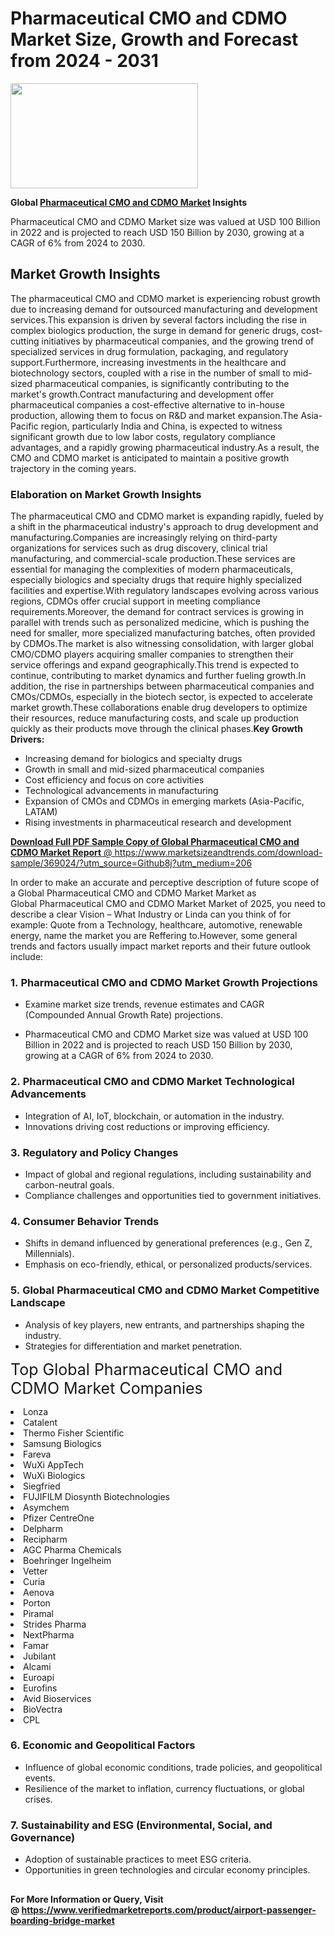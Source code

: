 <H1>Pharmaceutical CMO and CDMO Market Size, Growth and Forecast from 2024 - 2031</H1><img class="aligncenter size-medium wp-image-584254" src="https://thirdeyenews.in/wp-content/uploads/2024/09/Global-Market-Research-300x168.jpeg" alt="" width="300" height="168" /><p><strong>Global&nbsp;<a href="https://www.marketsizeandtrends.com/download-sample/369024/?utm_source=Github8j?utm_medium=206">Pharmaceutical CMO and CDMO Market</a> Insights</strong></p><p>Pharmaceutical CMO and CDMO Market size was valued at USD 100 Billion in 2022 and is projected to reach USD 150 Billion by 2030, growing at a CAGR of 6% from 2024 to 2030.</p><p><h2>Market Growth Insights</h2> <p>The pharmaceutical CMO and CDMO market is experiencing robust growth due to increasing demand for outsourced manufacturing and development services.This expansion is driven by several factors including the rise in complex biologics production, the surge in demand for generic drugs, cost-cutting initiatives by pharmaceutical companies, and the growing trend of specialized services in drug formulation, packaging, and regulatory support.Furthermore, increasing investments in the healthcare and biotechnology sectors, coupled with a rise in the number of small to mid-sized pharmaceutical companies, is significantly contributing to the market's growth.Contract manufacturing and development offer pharmaceutical companies a cost-effective alternative to in-house production, allowing them to focus on R&D and market expansion.The Asia-Pacific region, particularly India and China, is expected to witness significant growth due to low labor costs, regulatory compliance advantages, and a rapidly growing pharmaceutical industry.As a result, the CMO and CDMO market is anticipated to maintain a positive growth trajectory in the coming years.</p> <p><a href="#"></a></p> <h3>Elaboration on Market Growth Insights</h3> <p>The pharmaceutical CMO and CDMO market is expanding rapidly, fueled by a shift in the pharmaceutical industry's approach to drug development and manufacturing.Companies are increasingly relying on third-party organizations for services such as drug discovery, clinical trial manufacturing, and commercial-scale production.These services are essential for managing the complexities of modern pharmaceuticals, especially biologics and specialty drugs that require highly specialized facilities and expertise.With regulatory landscapes evolving across various regions, CDMOs offer crucial support in meeting compliance requirements.Moreover, the demand for contract services is growing in parallel with trends such as personalized medicine, which is pushing the need for smaller, more specialized manufacturing batches, often provided by CDMOs.The market is also witnessing consolidation, with larger global CMO/CDMO players acquiring smaller companies to strengthen their service offerings and expand geographically.This trend is expected to continue, contributing to market dynamics and further fueling growth.In addition, the rise in partnerships between pharmaceutical companies and CMOs/CDMOs, especially in the biotech sector, is expected to accelerate market growth.These collaborations enable drug developers to optimize their resources, reduce manufacturing costs, and scale up production quickly as their products move through the clinical phases.<strong>Key Growth Drivers:</strong> <ul> <li>Increasing demand for biologics and specialty drugs</li> <li>Growth in small and mid-sized pharmaceutical companies</li> <li>Cost efficiency and focus on core activities</li> <li>Technological advancements in manufacturing</li> <li>Expansion of CMOs and CDMOs in emerging markets (Asia-Pacific, LATAM)</li> <li>Rising investments in pharmaceutical research and development</li> </ul> <p><a href="#"></p><p><span class=""><strong>Download Full PDF Sample Copy of Global Pharmaceutical CMO and CDMO Market Report</strong> @ <a href="https://www.marketsizeandtrends.com/download-sample/369024/?utm_source=Github8j?utm_medium=206" target="_blank">https://www.marketsizeandtrends.com/download-sample/369024/?utm_source=Github8j?utm_medium=206</a></span></p><p>In order to make an accurate and perceptive description of future scope of a Global&nbsp;Pharmaceutical CMO and CDMO Market Market as Global&nbsp;Pharmaceutical CMO and CDMO Market Market of 2025, you need to describe a clear Vision &ndash; What Industry or Linda can you think of for example: Quote from a Technology, healthcare, automotive, renewable energy, name the market you are Reffering to.However, some general trends and factors usually impact market reports and their future outlook include:</p><h3>1.&nbsp;<strong>Pharmaceutical CMO and CDMO Market Growth Projections</strong></h3><ul><li>Examine market size trends, revenue estimates and CAGR (Compounded Annual Growth Rate) projections.</li><li><p>Pharmaceutical CMO and CDMO Market size was valued at USD 100 Billion in 2022 and is projected to reach USD 150 Billion by 2030, growing at a CAGR of 6% from 2024 to 2030.</p></li></ul><h3>2.&nbsp;<strong>Pharmaceutical CMO and CDMO Market Technological Advancements</strong></h3><ul><li>Integration of AI, IoT, blockchain, or automation in the industry.</li><li>Innovations driving cost reductions or improving efficiency.</li></ul><h3>3.&nbsp;<strong>Regulatory and Policy Changes</strong></h3><ul><li>Impact of global and regional regulations, including sustainability and carbon-neutral goals.</li><li>Compliance challenges and opportunities tied to government initiatives.</li></ul><h3>4.&nbsp;<strong>Consumer Behavior Trends</strong></h3><ul><li>Shifts in demand influenced by generational preferences (e.g., Gen Z, Millennials).</li><li>Emphasis on eco-friendly, ethical, or personalized products/services.</li></ul><h3>5.&nbsp;<strong>Global Pharmaceutical CMO and CDMO Market Competitive Landscape</strong></h3><ul><li>Analysis of key players, new entrants, and partnerships shaping the industry.</li><li>Strategies for differentiation and market penetration.</li></ul><p data-pm-slice="1 1 []"><span style="color: inherit; font-family: inherit; font-size: 25px;">Top Global Pharmaceutical CMO and CDMO Market Companies</span></p><div class="" data-test-id=""><p><li>Lonza</li><li> Catalent</li><li> Thermo Fisher Scientific</li><li> Samsung Biologics</li><li> Fareva</li><li> WuXi AppTech</li><li> WuXi Biologics</li><li> Siegfried</li><li> FUJIFILM Diosynth Biotechnologies</li><li> Asymchem</li><li> Pfizer CentreOne</li><li> Delpharm</li><li> Recipharm</li><li> AGC Pharma Chemicals</li><li> Boehringer Ingelheim</li><li> Vetter</li><li> Curia</li><li> Aenova</li><li> Porton</li><li> Piramal</li><li> Strides Pharma</li><li> NextPharma</li><li> Famar</li><li> Jubilant</li><li> Alcami</li><li> Euroapi</li><li> Eurofins</li><li> Avid Bioservices</li><li> BioVectra</li><li> CPL</li></p></div><h3>6.&nbsp;<strong>Economic and Geopolitical Factors</strong></h3><ul><li>Influence of global economic conditions, trade policies, and geopolitical events.</li><li>Resilience of the market to inflation, currency fluctuations, or global crises.</li></ul><h3>7.&nbsp;<strong>Sustainability and ESG (Environmental, Social, and Governance)</strong></h3><ul><li>Adoption of sustainable practices to meet ESG criteria.</li><li>Opportunities in green technologies and circular economy principles.</li></ul><h2><strong style="font-size: 14px;">For More Information or Query, Visit @&nbsp;</strong><a style="background-color: #ffffff; font-size: 14px;" href="https://www.marketsizeandtrends.com/report/pharmaceutical-cmo-and-cdmo-market/" target="_blank">https://www.verifiedmarketreports.com/product/airport-passenger-boarding-bridge-market</a></h2>